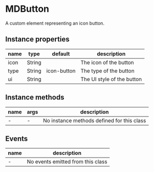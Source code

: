 # MDButton

A custom element representing an icon button.

## Instance properties

| name | type   | default      | description                   |
| ---- | ------ | ------------ | ----------------------------- |
| icon | String |              | The icon of the button        |
| type | String | icon-button  | The type of the button        |
| ui   | String |              | The UI style of the button    |

## Instance methods

| name | args | description |
| ---- | ---- | ----------- |
| -    | -    | No instance methods defined for this class |

## Events

| name | description |
| ---- | ----------- |
| -    | No events emitted from this class |
